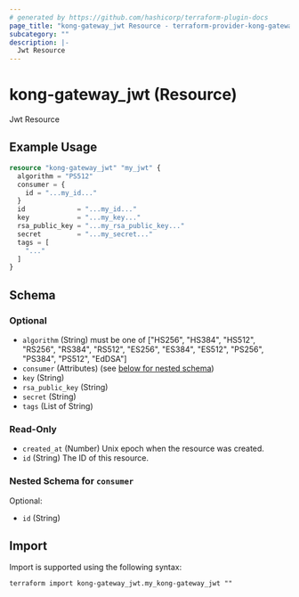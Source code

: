 ```yaml
---
# generated by https://github.com/hashicorp/terraform-plugin-docs
page_title: "kong-gateway_jwt Resource - terraform-provider-kong-gateway"
subcategory: ""
description: |-
  Jwt Resource
---
```


# kong-gateway_jwt (Resource)

Jwt Resource

## Example Usage

```terraform
resource "kong-gateway_jwt" "my_jwt" {
  algorithm = "PS512"
  consumer = {
    id = "...my_id..."
  }
  id             = "...my_id..."
  key            = "...my_key..."
  rsa_public_key = "...my_rsa_public_key..."
  secret         = "...my_secret..."
  tags = [
    "..."
  ]
}
```

<!-- schema generated by tfplugindocs -->
## Schema

### Optional

- `algorithm` (String) must be one of ["HS256", "HS384", "HS512", "RS256", "RS384", "RS512", "ES256", "ES384", "ES512", "PS256", "PS384", "PS512", "EdDSA"]
- `consumer` (Attributes) (see [below for nested schema](#nestedatt--consumer))
- `key` (String)
- `rsa_public_key` (String)
- `secret` (String)
- `tags` (List of String)

### Read-Only

- `created_at` (Number) Unix epoch when the resource was created.
- `id` (String) The ID of this resource.

<a id="nestedatt--consumer"></a>
### Nested Schema for `consumer`

Optional:

- `id` (String)

## Import

Import is supported using the following syntax:

```shell
terraform import kong-gateway_jwt.my_kong-gateway_jwt ""
```
